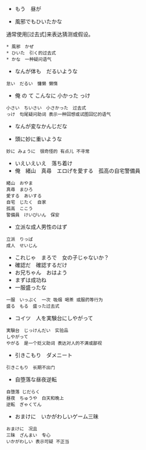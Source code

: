 * もう　昼が

* 風邪でもひいたかな

通常使用[过去式]来表达猜测或假设。

```Text
* 風邪　かぜ
* ひいた　引く的过去式
* かな　一种疑问语气
```

* なんが体も　だるいような

```Text
怠い　だるい　慵懒 懒惰
```

* 俺 の て こんなに 小かった っけ

```Text
小さい　ちいさい　小さかった　过去式
っけ　句尾疑问助词 表示一种回想或试图回忆的语气
```

* なんが変なかんじだな

* 頭に妙に重いような

```Text
妙に みょうに　很奇怪的 有点儿 不寻常

```

* いえいえいえ　落ち着け
* 俺　緒山　真尋　エロげを愛する　孤高の自宅警備員

```Text
緒山　おやま
真尋　まひろ
愛する　あいする
自宅　じたく　自家
孤高　ここう
警備員　けいびいん　保安
```

* 立派な成人男性のはず

```Text
立派　りっぱ
成人　せいじん
```

* これじゃ　まろで　女の子じゃないか？
* 確認だ　確認するだけ
* お兄ちゃん　おはよう
* まずは成功ね
* 一服盛ったな
```Text
一服　いっぷく　一次 吸烟 喝茶 或服药等行为
盛る　もる　盛った过去式
```
* コイツ　人を実験台にしやがって

```Text
実験台　じっけんだい　实验品
しやがって 
やがる　是一个贬义助词 表达对人的不满或鄙视
```

* 引きこもり　ダメニート
```Text 
引きこもり　长期不出门
```

* 自堕落な昼夜逆転
```Text
自堕落 じだらく
昼夜　ちゅうや　白天和晚上
逆転　ぎゃくてん　
```

* おまけに　いかがわしいゲーム三昧

```Text
おまけに　况且
三昧　ざんまい　专心
いかがわしい 表示可疑 不正当
```